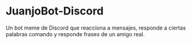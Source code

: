 # JuanjoBot-Discord

Un bot meme de Discord que reacciona a mensajes, responde a ciertas palabras comando y responde frases de un amigo real.
